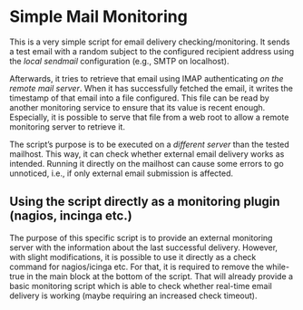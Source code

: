 # Simple Mail Monitoring

This is a very simple script for email delivery checking/monitoring. It sends a test email with a random subject to the configured recipient address using the *local sendmail* configuration (e.g., SMTP on localhost).

Afterwards, it tries to retrieve that email using IMAP authenticating *on the remote mail server*. When it has successfully fetched the email, it writes the timestamp of that email into a file configured. This file can be read by another monitoring service to ensure that its value is recent enough. Especially, it is possible to serve that file from a web root to allow a remote monitoring server to retrieve it.

The script’s purpose is to be executed on a *different server* than the tested mailhost. This way, it can check whether external email delivery works as intended. Running it directly on the mailhost can cause some errors to go unnoticed, i.e., if only external email submission is affected.

## Using the script directly as a monitoring plugin (nagios, incinga etc.)

The purpose of this specific script is to provide an external monitoring server with the information about the last successful delivery. However, with slight modifications, it is possible to use it directly as a check command for nagios/icinga etc.
For that, it is required to remove the while-true in the main block at the bottom of the script. That will already provide a basic monitoring script which is able to check whether real-time email delivery is working (maybe requiring an increased check timeout).
